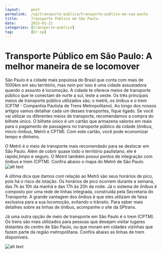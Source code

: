 ```yaml
---
layout:     post
permalink:  /sp/transporte-publico/transporte-publico-em-sao-paulo
title:      Transporte Público em São Paulo
date:       2015-01-21
categories: [transporte-publico]
tag:        [br-sp]
---
```


#  Transporte Público em São Paulo: A melhor maneira de se locomover

São Paulo é a cidade mais populosa do Brasil que conta com mais de 1000km em seu território, mas nem por isso é uma cidade assustadora quando o assunto é locomoção. A cidade te oferece meios de transporte público que te conectam de norte a sul, leste a oeste. Os três principais meios de transporte público utilizados são; o metrô, os ônibus e o trem (CPTM -  Companhia Paulista de Trens Metropolitano). Ao longo dos nossos artigos vamos detalhar cada um desses transportes, fique ligado.
Se você vai utilizar os diferentes meios de transporte, recomendamos a compra do bilhete único. O bilhete único é um cartão que armazena valores em reais para o pagamento de passagens no transporte público da cidade (ônibus, micro-ônibus, Metrô e CPTM).  Com este cartão, você pode economizar tempo e dinheiro. 

O Metrô é o meio de transporte mais recomendado para se deslocar em São Paulo. Além de cobrir quase todo o território paulistano, ele é rápido,limpo e seguro. O Metrô também possui pontos de integração com ônibus e trem (CPTM).  Confira abaixo o mapa do Metrô de São Paulo. 
![alt text][image1]

A última dica que damos com relação ao Metrô são seus horários de pico, pois há o risco de lotação. Os horários de pico ocorrem durante a semana, das 7h às 10h da manhã e das 17h às 20h da noite. 
Já o sistema de ônibus é composto por uma rede de linhas integrada, construída pela Secretaria do Transporte. A grande vantagem dos ônibus é que eles utilizam de faixa exclusiva para a sua locomoção, evitando o trânsito. Para saber mais detalhes sobre as linhas de ônibus, acompanhe o site da SPtrans.  

Já uma outra opção de meio de transporte em São Paulo é o trem (CPTM). Os trens são mais utilizados para pessoas que desejam visitar lugares distantes do centro de São Paulo, ou que moram em cidades vizinhas que fazem parte da região metropolitana. Confira abaixo as linhas de trem disponíveis. 

![alt text][image2]

[image1]:      http://guiadoscuriosos.com.br/blog/wp-content/uploads/2011/09/mapa-metro-sao-paulo.jpg
[image2]: http://www.cptm.sp.gov.br/Style%20Library/Images/publicidade/mapa_da_rede.png